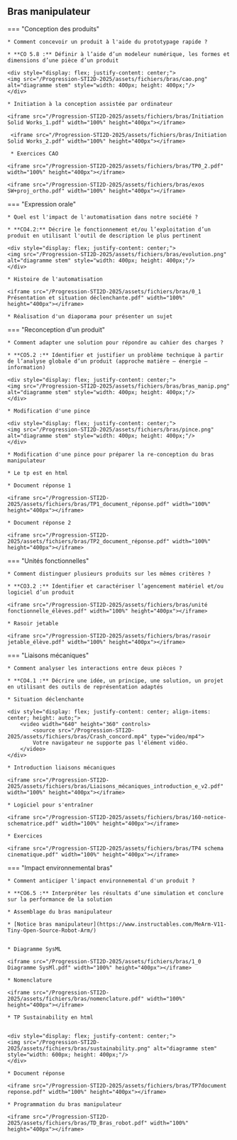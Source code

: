 ## Bras manipulateur

=== "Conception des produits"

    * Comment concevoir un produit à l'aide du prototypage rapide ?

    * **CO 5.8 :** Définir à l’aide d’un modeleur numérique, les formes et dimensions d’une pièce d’un produit

    <div style="display: flex; justify-content: center;">
    <img src="/Progression-STI2D-2025/assets/fichiers/bras/cao.png" alt="diagramme stem" style="width: 400px; height: 400px;"/>
    </div>

    * Initiation à la conception assistée par ordinateur

    <iframe src="/Progression-STI2D-2025/assets/fichiers/bras/Initiation Solid Works_1.pdf" width="100%" height="400px"></iframe>

     <iframe src="/Progression-STI2D-2025/assets/fichiers/bras/Initiation Solid Works_2.pdf" width="100%" height="400px"></iframe>

     * Exercices CAO

    <iframe src="/Progression-STI2D-2025/assets/fichiers/bras/TP0_2.pdf" width="100%" height="400px"></iframe>

    <iframe src="/Progression-STI2D-2025/assets/fichiers/bras/exos SW+proj_ortho.pdf" width="100%" height="400px"></iframe>


=== "Expression orale"

    * Quel est l'impact de l'automatisation dans notre société ?

    * **CO4.2:** Décrire le fonctionnement et/ou l’exploitation d’un produit en utilisant l'outil de description le plus pertinent

    <div style="display: flex; justify-content: center;">
    <img src="/Progression-STI2D-2025/assets/fichiers/bras/evolution.png" alt="diagramme stem" style="width: 400px; height: 400px;"/>
    </div>

    * Histoire de l'automatisation

    <iframe src="/Progression-STI2D-2025/assets/fichiers/bras/0_1 Présentation et situation déclenchante.pdf" width="100%" height="400px"></iframe>

    * Réalisation d'un diaporama pour présenter un sujet

=== "Reconception d'un produit"

    * Comment adapter une solution pour répondre au cahier des charges ?

    * **CO5.2 :** Identifier et justifier un problème technique à partir de l’analyse globale d’un produit (approche matière – énergie – information)

    <div style="display: flex; justify-content: center;">
    <img src="/Progression-STI2D-2025/assets/fichiers/bras/bras_manip.png" alt="diagramme stem" style="width: 400px; height: 400px;"/>
    </div>

    * Modification d'une pince 

    <div style="display: flex; justify-content: center;">
    <img src="/Progression-STI2D-2025/assets/fichiers/bras/pince.png" alt="diagramme stem" style="width: 400px; height: 400px;"/>
    </div>

    * Modification d'une pince pour préparer la re-conception du bras manipulateur

    * Le tp est en html

    * Document réponse 1

    <iframe src="/Progression-STI2D-2025/assets/fichiers/bras/TP1_document_réponse.pdf" width="100%" height="400px"></iframe>

    * Document réponse 2

    <iframe src="/Progression-STI2D-2025/assets/fichiers/bras/TP2_document_réponse.pdf" width="100%" height="400px"></iframe>


=== "Unités fonctionnelles"

    * Comment distinguer plusieurs produits sur les mêmes critères ?

    * **CO3.2 :** Identifier et caractériser l’agencement matériel et/ou logiciel d’un produit

    <iframe src="/Progression-STI2D-2025/assets/fichiers/bras/unité fonctionnelle_élèves.pdf" width="100%" height="400px"></iframe>

    * Rasoir jetable

    <iframe src="/Progression-STI2D-2025/assets/fichiers/bras/rasoir jetable_élève.pdf" width="100%" height="400px"></iframe>


=== "Liaisons mécaniques"

    * Comment analyser les interactions entre deux pièces ?

    * **CO4.1 :** Décrire une idée, un principe, une solution, un projet en utilisant des outils de représentation adaptés

    * Situation déclenchante

    <div style="display: flex; justify-content: center; align-items: center; height: auto;">
        <video width="640" height="360" controls>
            <source src="/Progression-STI2D-2025/assets/fichiers/bras/Crash_concord.mp4" type="video/mp4">
            Votre navigateur ne supporte pas l'élément vidéo.
        </video>
    </div>

    * Introduction liaisons mécaniques

    <iframe src="/Progression-STI2D-2025/assets/fichiers/bras/Liaisons_mécaniques_introduction_e_v2.pdf" width="100%" height="400px"></iframe>

    * Logiciel pour s'entraîner

    <iframe src="/Progression-STI2D-2025/assets/fichiers/bras/160-notice-schematrice.pdf" width="100%" height="400px"></iframe>

    * Exercices

    <iframe src="/Progression-STI2D-2025/assets/fichiers/bras/TP4 schema cinematique.pdf" width="100%" height="400px"></iframe>


=== "Impact environnemental bras"

    * Comment anticiper l'impact environnemental d'un produit ?

    * **CO6.5 :** Interpréter les résultats d’une simulation et conclure sur la performance de la solution

    * Assemblage du bras manipulateur

    * [Notice bras manipulateur](https://www.instructables.com/MeArm-V11-Tiny-Open-Source-Robot-Arm/)


    * Diagramme SysML

    <iframe src="/Progression-STI2D-2025/assets/fichiers/bras/1_0 Diagramme SysMl.pdf" width="100%" height="400px"></iframe>

    * Nomenclature

    <iframe src="/Progression-STI2D-2025/assets/fichiers/bras/nomenclature.pdf" width="100%" height="400px"></iframe>

    * TP Sustainability en html


    <div style="display: flex; justify-content: center;">
    <img src="/Progression-STI2D-2025/assets/fichiers/bras/sustainability.png" alt="diagramme stem" style="width: 600px; height: 400px;"/>
    </div>

    * Document réponse

    <iframe src="/Progression-STI2D-2025/assets/fichiers/bras/TP7document reponse.pdf" width="100%" height="400px"></iframe>

    * Programmation du bras manipulateur

    <iframe src="/Progression-STI2D-2025/assets/fichiers/bras/TD_Bras_robot.pdf" width="100%" height="400px"></iframe>
    